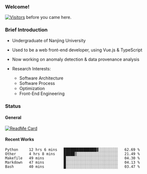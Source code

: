 ### Welcome!

[![Visitors](https://visitor-badge.laobi.icu/badge?page_id=HermitSun.HermitSun)]() before you came here.

### Brief Introduction

- Undergraduate of Nanjing University

- Used to be a web front-end developer, using Vue.js & TypeScript

- Now working on anomaly detection & data provenance analysis

- Research Interests: 
  - Software Architecture
  - Software Process
  - Optimization
  - Front-End Engineering

### Status

#### General

[![ReadMe Card](https://github-readme-stats.hermitsun.vercel.app/api?username=HermitSun&count_private=true&show_icons=true)]()

#### Recent Works

<!--START_SECTION:waka-->
```text
Python     12 hrs 6 mins   ███████████████▓░░░░░░░░░   62.69 % 
Other      4 hrs 8 mins    █████▒░░░░░░░░░░░░░░░░░░░   21.49 % 
Makefile   49 mins         █░░░░░░░░░░░░░░░░░░░░░░░░   04.30 % 
Markdown   47 mins         █░░░░░░░░░░░░░░░░░░░░░░░░   04.13 % 
Bash       40 mins         █░░░░░░░░░░░░░░░░░░░░░░░░   03.47 % 
```
<!--END_SECTION:waka-->
